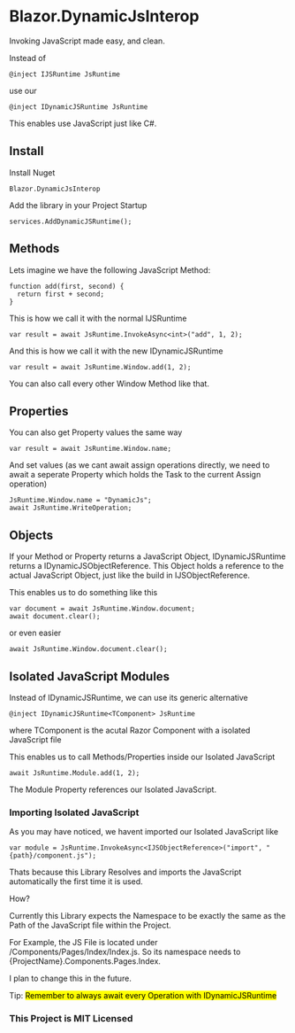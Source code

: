 # Blazor.DynamicJsInterop

Invoking JavaScript made easy, and clean.

Instead of
```
@inject IJSRuntime JsRuntime
```
use our
```
@inject IDynamicJSRuntime JsRuntime
```
This enables use JavaScript just like C#.

## Install

Install Nuget
```
Blazor.DynamicJsInterop
```

Add the library in your Project Startup
```
services.AddDynamicJSRuntime();
```

## Methods

Lets imagine we have the following JavaScript Method:

```
function add(first, second) {
  return first + second;
}
```

This is how we call it with the normal IJSRuntime

```
var result = await JsRuntime.InvokeAsync<int>("add", 1, 2);
```

And this is how we call it with the new IDynamicJSRuntime

```
var result = await JsRuntime.Window.add(1, 2);
```

You can also call every other Window Method like that.

## Properties
You can also get Property values the same way

```
var result = await JsRuntime.Window.name;
```

And set values (as we cant await assign operations directly, we need to await a seperate Property which holds the Task to the current Assign operation)
```
JsRuntime.Window.name = "DynamicJs";
await JsRuntime.WriteOperation;
```

## Objects

If your Method or Property returns a JavaScript Object, IDynamicJSRuntime returns a IDynamicJSObjectReference. This Object holds a reference to the actual JavaScript Object, just like the build in IJSObjectReference.

This enables us to do something like this
```
var document = await JsRuntime.Window.document;
await document.clear();
```

or even easier
```
await JsRuntime.Window.document.clear();
```

## Isolated JavaScript Modules
Instead of IDynamicJSRuntime, we can use its generic alternative
```
@inject IDynamicJSRuntime<TComponent> JsRuntime
```
where TComponent is the acutal Razor Component with a isolated JavaScript file

This enables us to call Methods/Properties inside our Isolated JavaScript
```
await JsRuntime.Module.add(1, 2);
```

The Module Property references our Isolated JavaScript.

### Importing Isolated JavaScript
As you may have noticed, we havent imported our Isolated JavaScript like
```
var module = JsRuntime.InvokeAsync<IJSObjectReference>("import", "{path}/component.js");
```
Thats because this Library Resolves and imports the JavaScript automatically the first time it is used.

How?

Currently this Library expects the Namespace to be exactly the same as the Path of the JavaScript file within the Project.

For Example, the JS File is located under /Components/Pages/Index/Index.js. So its namespace needs to {ProjectName}.Components.Pages.Index.

I plan to change this in the future.

Tip: 
<mark>Remember to always await every Operation with IDynamicJSRuntime</mark>

### This Project is MIT Licensed